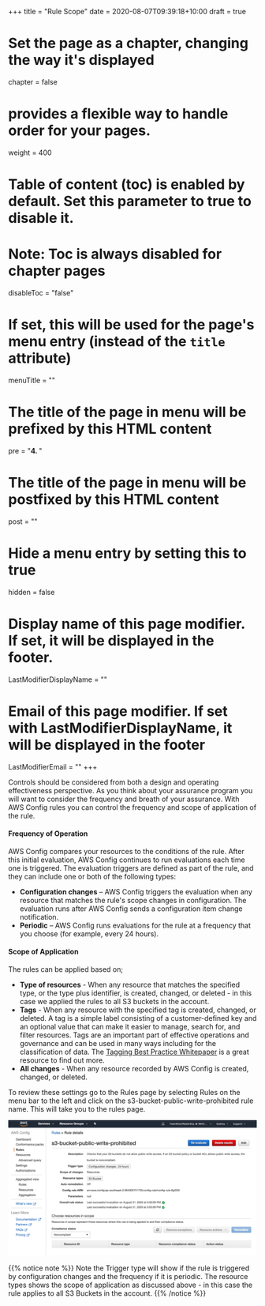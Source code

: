 +++
title = "Rule Scope"
date = 2020-08-07T09:39:18+10:00
draft = true

# Set the page as a chapter, changing the way it's displayed
chapter = false

# provides a flexible way to handle order for your pages.
weight = 400
# Table of content (toc) is enabled by default. Set this parameter to true to disable it.
# Note: Toc is always disabled for chapter pages
disableToc = "false"
# If set, this will be used for the page's menu entry (instead of the `title` attribute)
menuTitle = ""
# The title of the page in menu will be prefixed by this HTML content
pre = "<b>4. </b>"
# The title of the page in menu will be postfixed by this HTML content
post = ""
# Hide a menu entry by setting this to true
hidden = false
# Display name of this page modifier. If set, it will be displayed in the footer.
LastModifierDisplayName = ""
# Email of this page modifier. If set with LastModifierDisplayName, it will be displayed in the footer
LastModifierEmail = ""
+++

Controls should be considered from both a design and operating effectiveness perspective. As you think about your assurance program you will want to consider the frequency and breath of your assurance. With AWS Config rules you can control the frequency and scope of application of the rule.

#### Frequency of Operation ####
AWS Config compares your resources to the conditions of the rule. After this initial evaluation, AWS Config continues to run evaluations each time one is triggered. The evaluation triggers are defined as part of the rule, and they can include one or both of the following types:  
- **Configuration changes** – AWS Config triggers the evaluation when any resource that matches the
rule's scope changes in configuration. The evaluation runs after AWS Config sends a configuration item
change notification.
- **Periodic** – AWS Config runs evaluations for the rule at a frequency that you choose (for example, every 24 hours).

#### Scope of Application
The rules can be applied based on;
- **Type of resources** - When any resource that matches the specified type, or the type plus identifier, is created, changed, or deleted - in this case we applied the rules to all S3 buckets in the account.
- **Tags** - When any resource with the specified tag is created, changed, or deleted. A tag is a simple label consisting of a customer-defined key and an optional value that can make it easier to manage, search for, and filter resources. Tags are an important part of effective operations and governance and can be used in many ways including for the classification of data. The [Tagging Best Practice Whitepaper](https://d1.awsstatic.com/whitepapers/aws-tagging-best-practices.pdf) is a great resource to find out more.
- **All changes** - When any resource recorded by AWS Config is created, changed, or deleted.

To review these settings go to the Rules page by selecting Rules on the menu bar to the left and click on the s3-bucket-public-write-prohibited rule name.  This will take you to the rules page.

![Config Noncompliant Resource](config-s3-bucket-public-write-prohibited.png)

{{% notice note %}}
Note the Trigger type will show if the rule is triggered by configuration changes and the frequency if it is periodic. The resource types shows the scope of application as discussed above - in this case the rule applies to all S3 Buckets in the account.
{{% /notice %}}

